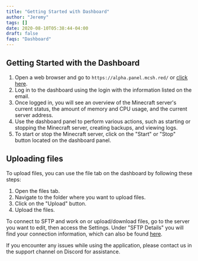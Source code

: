 ```yaml
---
title: "Getting Started with Dashboard"
author: "Jeremy"
tags: []
date: 2020-08-10T05:38:44-04:00
draft: false
faqs: "Dashboard"
---
```


## Getting Started with the Dashboard

1. Open a web browser and go to `https://alpha.panel.mcsh.red/` or [click here](https://alpha.panel.mcsh.red/).
2. Log in to the dashboard using the login with the information listed on the email.
3. Once logged in, you will see an overview of the Minecraft server's current status, the amount of memory and CPU usage, and the current server address.
4. Use the dashboard panel to perform various actions, such as starting or stopping the Minecraft server, creating backups, and viewing logs.
5. To start or stop the Minecraft server, click on the "Start" or "Stop" button located on the dashboard panel.

## Uploading files
To upload files, you can use the file tab on the dashboard by following these steps:
1. Open the files tab.
2. Navigate to the folder where you want to upload files.
3. Click on the "Upload" button.
4. Upload the files.

To connect to SFTP and work on or upload/download files, go to the server you want to edit, then access the Settings. Under "SFTP Details" you will find your connection information, which can also be found [here](https://mcserverhosting.net/faqs/how-to-access-files-using-winscp/).

If you encounter any issues while using the application, please contact us in the support channel on Discord for assistance.
